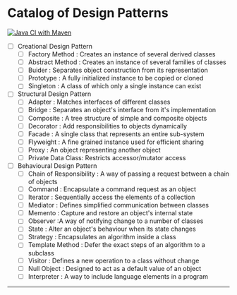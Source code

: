 # Catalog of Design Patterns


[![Java CI with Maven](https://github.com/shravan20/design-patterns/actions/workflows/maven.yml/badge.svg)](https://github.com/shravan20/design-patterns/actions/workflows/maven.yml)

 - [ ] Creational Design Pattern
   - [ ] Factory Method : Creates an instance of several derived classes
   - [ ] Abstract Method : Creates an instance of several families of classes
   - [ ] Buider : Separates object construction from its representation
   - [ ] Prototype : A fully initialized instance to be copied or cloned
   - [ ] Singleton : A class of which only a single instance can exist

 - [ ] Structural Design Pattern
   - [ ] Adapter : Matches interfaces of different classes
   - [ ] Bridge : Separates an object's interface from it's implementation
   - [ ] Composite : A tree structure of simple and composite objects
   - [ ] Decorator : Add responsibilities to objects dynamically
   - [ ] Facade : A single class that represents an entire sub-system
   - [ ] Flyweight : A fine grained instance used for efficient sharing
   - [ ] Proxy :  An object representing another object
   - [ ] Private Data Class: Restricts accessor/mutator access

 - [ ] Behavioural Design Pattern
   - [ ] Chain of Responsibility : A way of passing a request between a chain of objects
   - [ ] Command : Encapsulate a command request as an object
   - [ ] Iterator : Sequentially access the elements of a collection
   - [ ] Mediator : Defines simplified communication between classes
   - [ ] Memento : Capture and restore an object's internal state
   - [ ] Observer :A way of notifying change to a number of classes 
   - [ ] State : Alter an object's behaviour when its state changes
   - [ ] Strategy : Encapsulates an algorithm inside a class
   - [ ] Template Method : Defer the exact steps of an algorithm to a subclass
   - [ ] Visitor : Defines a new operation to a class without change
   - [ ] Null Object : Designed to act as a default value of an object
   - [ ] Interpreter : A way to include language elements in a program 

----
